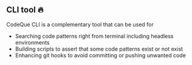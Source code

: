 <!-- CLI INTRO START -->
## CLI tool 🔥

CodeQue CLI is a complementary tool that can be used for
- Searching code patterns right from terminal including headless environments
- Building scripts to assert that some code patterns exist or not exist
- Enhancing git hooks to avoid committing or pushing unwanted code

<!-- CLI INTRO END -->